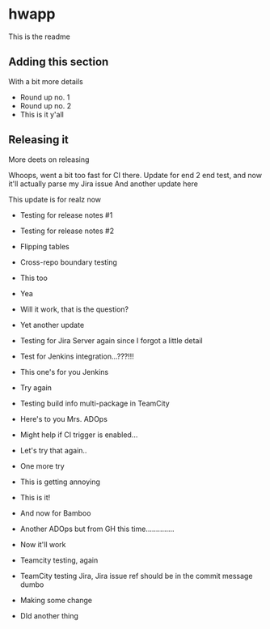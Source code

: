 # hwapp
This is the readme

## Adding this section
With a bit more details

- Round up no. 1
- Round up no. 2
- This is it y'all

## Releasing it
More deets on releasing

Whoops, went a bit too fast for CI there.
Update for end 2 end test, and now it'll actually parse my Jira issue
And another update here

This update is for realz now

- Testing for release notes #1
- Testing for release notes #2

- Flipping tables

- Cross-repo boundary testing
- This too
- Yea
- Will it work, that is the question?
- Yet another update
- Testing for Jira Server again since I forgot a little detail
- Test for Jenkins integration...???!!!
- This one's for you Jenkins
- Try again
- Testing build info multi-package in TeamCity
- Here's to you Mrs. ADOps
- Might help if CI trigger is enabled...
- Let's try that again..
- One more try
- This is getting annoying
- This is it!
- And now for Bamboo
- Another ADOps but from GH this time..............
- Now it'll work
- Teamcity testing, again
- TeamCity testing Jira, Jira issue ref should be in the commit message dumbo
- Making some change
- DId another thing
